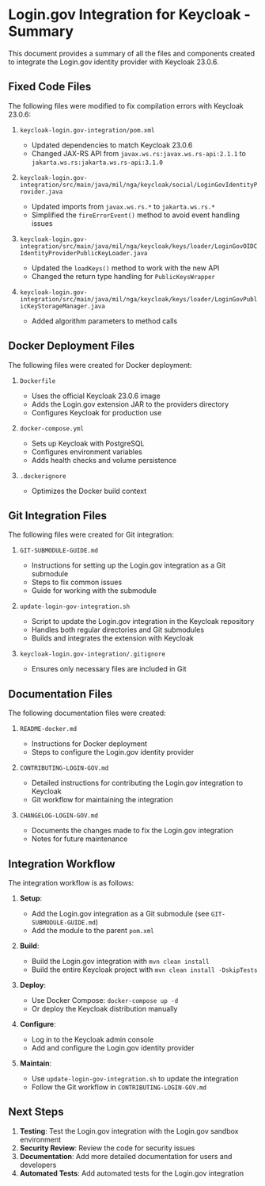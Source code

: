 # Login.gov Integration for Keycloak - Summary

This document provides a summary of all the files and components created to integrate the Login.gov identity provider with Keycloak 23.0.6.

## Fixed Code Files

The following files were modified to fix compilation errors with Keycloak 23.0.6:

1. `keycloak-login.gov-integration/pom.xml`
   - Updated dependencies to match Keycloak 23.0.6
   - Changed JAX-RS API from `javax.ws.rs:javax.ws.rs-api:2.1.1` to `jakarta.ws.rs:jakarta.ws.rs-api:3.1.0`

2. `keycloak-login.gov-integration/src/main/java/mil/nga/keycloak/social/LoginGovIdentityProvider.java`
   - Updated imports from `javax.ws.rs.*` to `jakarta.ws.rs.*`
   - Simplified the `fireErrorEvent()` method to avoid event handling issues

3. `keycloak-login.gov-integration/src/main/java/mil/nga/keycloak/keys/loader/LoginGovOIDCIdentityProviderPublicKeyLoader.java`
   - Updated the `loadKeys()` method to work with the new API
   - Changed the return type handling for `PublicKeysWrapper`

4. `keycloak-login.gov-integration/src/main/java/mil/nga/keycloak/keys/loader/LoginGovPublicKeyStorageManager.java`
   - Added algorithm parameters to method calls

## Docker Deployment Files

The following files were created for Docker deployment:

1. `Dockerfile`
   - Uses the official Keycloak 23.0.6 image
   - Adds the Login.gov extension JAR to the providers directory
   - Configures Keycloak for production use

2. `docker-compose.yml`
   - Sets up Keycloak with PostgreSQL
   - Configures environment variables
   - Adds health checks and volume persistence

3. `.dockerignore`
   - Optimizes the Docker build context

## Git Integration Files

The following files were created for Git integration:

1. `GIT-SUBMODULE-GUIDE.md`
   - Instructions for setting up the Login.gov integration as a Git submodule
   - Steps to fix common issues
   - Guide for working with the submodule

2. `update-login-gov-integration.sh`
   - Script to update the Login.gov integration in the Keycloak repository
   - Handles both regular directories and Git submodules
   - Builds and integrates the extension with Keycloak

3. `keycloak-login.gov-integration/.gitignore`
   - Ensures only necessary files are included in Git

## Documentation Files

The following documentation files were created:

1. `README-docker.md`
   - Instructions for Docker deployment
   - Steps to configure the Login.gov identity provider

2. `CONTRIBUTING-LOGIN-GOV.md`
   - Detailed instructions for contributing the Login.gov integration to Keycloak
   - Git workflow for maintaining the integration

3. `CHANGELOG-LOGIN-GOV.md`
   - Documents the changes made to fix the Login.gov integration
   - Notes for future maintenance

## Integration Workflow

The integration workflow is as follows:

1. **Setup**:
   - Add the Login.gov integration as a Git submodule (see `GIT-SUBMODULE-GUIDE.md`)
   - Add the module to the parent `pom.xml`

2. **Build**:
   - Build the Login.gov integration with `mvn clean install`
   - Build the entire Keycloak project with `mvn clean install -DskipTests`

3. **Deploy**:
   - Use Docker Compose: `docker-compose up -d`
   - Or deploy the Keycloak distribution manually

4. **Configure**:
   - Log in to the Keycloak admin console
   - Add and configure the Login.gov identity provider

5. **Maintain**:
   - Use `update-login-gov-integration.sh` to update the integration
   - Follow the Git workflow in `CONTRIBUTING-LOGIN-GOV.md`

## Next Steps

1. **Testing**: Test the Login.gov integration with the Login.gov sandbox environment
2. **Security Review**: Review the code for security issues
3. **Documentation**: Add more detailed documentation for users and developers
4. **Automated Tests**: Add automated tests for the Login.gov integration
